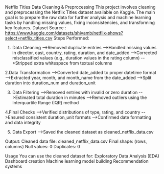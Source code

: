 Netflix Titles Data Cleaning & Preprocessing
This project involves cleaning and preprocessing the Netflix Titles dataset available on Kaggle. The main goal is to prepare the raw data for further analysis and machine learning tasks by handling missing values, fixing inconsistencies, and transforming key features.
Dataset Source : https://www.kaggle.com/datasets/shivamb/netflix-shows?select=netflix_titles.csv
Steps Performed:

1. Data Cleaning
-->Removed duplicate entries
-->Handled missing values in director, cast, country, rating, duration, and date_added
-->Corrected misclassified values (e.g., duration values in the rating column)
-->Stripped extra whitespace from textual columns

2.Data Transformation
-->Converted date_added to proper datetime format
-->Extracted year, month, and month_name from the date_added
-->Split duration into duration_num and duration_unit

3. Data Filtering
-->Removed entries with invalid or zero duration
-->Estimated total duration in minutes
-->Removed outliers using the Interquartile Range (IQR) method

4.Final Checks
-->Verified distributions of type, rating, and country
-->Ensured consistent duration_unit formats
-->Confirmed date formatting and data integrity

5. Data Export
-->Saved the cleaned dataset as cleaned_netflix_data.csv

Output:
Cleaned data file: cleaned_netflix_data.csv
Final shape: (rows, columns)
Null values: 0
Duplicates: 0

Usage
You can use the cleaned dataset for:
Exploratory Data Analysis (EDA)
Dashboard creation
Machine learning model building
Recommendation systems
